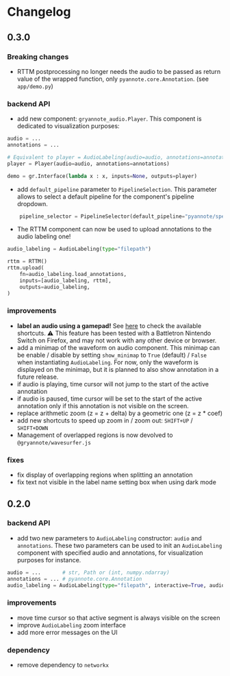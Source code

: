 # Changelog

## 0.3.0

### Breaking changes

- RTTM postprocessing no longer needs the audio to be passed as return value of the wrapped function, only `pyannote.core.Annotation`. (see `app/demo.py`)

### backend API

- add new component: `gryannote_audio.Player`. This component is dedicated to visualization purposes:
```python
audio = ...
annotations = ...

# Equivalent to player = AudioLabeling(audio=audio, annotations=annotations, interactive=False, type="filepath")
player = Player(audio=audio, annotations=annotations)

demo = gr.Interface(lambda x : x, inputs=None, outputs=player)
```

- add `default_pipeline` parameter to `PipelineSelection`. This parameter allows to select a default pipeline for the component's pipeline dropdown.
```python
    pipeline_selector = PipelineSelector(default_pipeline="pyannote/speaker-diarization-3.1")
```

- The RTTM component can now be used to upload annotations to the audio labeling one!
```python
audio_labeling = AudioLabeling(type="filepath")

rttm = RTTM()
rttm.upload(
    fn=audio_labeling.load_annotations,
    inputs=[audio_labeling, rttm],
    outputs=audio_labeling,
)
```

### improvements

- **label an audio using a gamepad!** See [here](https://github.com/clement-pages/gryannote/tree/audio-labeling-with-gamepad/gryannote/audio#gamepad-shortcuts) to check the available shortcuts.
⚠️ This feature has been tested with a Battletron Nintendo Switch on Firefox, and may not work with any other device or browser.
- add a minimap of the waveform on audio component. This minimap can be enable / disable by setting `show_minimap` to `True` (default) / `False` when instantiating `AudioLabeling`. For now, only the waveform
is displayed on the minimap, but it is planned to also show annotation in a future release.
- if audio is playing, time cursor will not jump to the start of the active annotation
- if audio is paused, time cursor will be set to the start of the active annotation only if this annotation is not visible on the screen.
- replace arithmetic zoom (z = z + delta) by a geometric one (z = z * coef)
- add new shortcuts to speed up zoom in / zoom out: `SHIFT+UP` / `SHIFT+DOWN`
- Management of overlapped regions is now devolved to `@gryannote/wavesurfer.js`

### fixes

- fix display of overlapping regions when splitting an annotation
- fix text not visible in the label name setting box when using dark mode

## 0.2.0

### backend API
- add two new parameters to `AudioLabeling` constructor: `audio` and `annotations`. These two parameters can be used to init an `AudioLabeling` component with specified audio and annotations, for visualization purposes for instance.
```python
audio = ...       # str, Path or (int, numpy.ndarray)
annotations = ... # pyannote.core.Annotation
audio_labeling = AudioLabeling(type="filepath", interactive=True, audio=audio, annotations=annotations)
```

### improvements
- move time cursor so that active segment is always visible on the screen
- improve `AudioLabeling` zoom interface
- add more error messages on the UI

### dependency
- remove dependency to `networkx`
